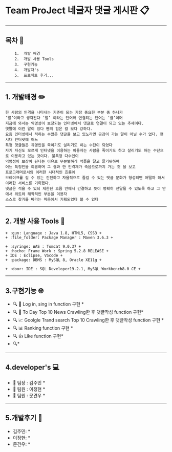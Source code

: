 # Team ProJect 네글자 댓글 게시판 :clipboard:

--------------------------------
## 목차 :ledger:
```
    1.  개발 배경
    2.  개발 사용 Tools
    3.  구현기능    
    4.  개발자's
    5.  프로젝트 후기... 
```
--------------------------------
## 1. 개발배경 :pencil2:
```
한 사람의 인격을 나타내는 기준이 되는 가장 중요한 부분 중 하나가
‘말’이라고 생각된다 ‘말’ 이라는 단어와 연결되는 단어는 ‘글’이며
지금에 와서는 익명성이 보장되는 인터넷에서 댓글로 연결이 되고 있는 추세이다.
옛말에 이런 말이 있다 펜의 힘은 칼 보다 강하다.
요즘 인터넷에서 적히는 수많은 댓글을 보고 있노라면 공감이 가는 말이 아닐 수가 없다. 현시대 인터넷에 어느 
특정 댓글들은 유명인을 죽이기도 살리기도 하는 수단이 되었다
자기 자신도 모르게 인터넷을 이용하는 이용자는 사람을 죽이기도 하고 살리기도 하는 수단으로 이용하고 있는 것이다. 불특정 다수인이 
익명성이 보장이 된다는 이유로 무분별하게 악플을 달고 즐거워하며 
어느 특정인을 희롱하며 그 결과 한 인격체가 죽음으로까지 가는 것 을 보고 
프로그래머로서의 이러한 시대적인 흐름에 
브레이크를 걸 수 있는 건전하고 자율적으로 즐길 수 있는 댓글 문화가 형성되면 어떨까 해서 이러한 서비스를 기획했다. 
댓글은 적을 수 있되 제한된 흐름 안에서 간결하고 뜻이 명확히 전달될 수 있도록 하고 그 안에서 위트와 해학적인 부분을 이용자 
스스로 찾기를 바라는 마음에서 기획되었다 볼 수 있다
```
--------------------------------
## 2. 개발 사용 Tools :wrench:
```
+ :gun: Language : Java 1.8, HTML5, CSS3 +
+ :file_folder: Package Manager : Maven 3.6.3 +

+ :syringe: WAS : Tomcat 9.0.37 +
+ :hocho: Frame Work : Spring 5.2.8 RELEASE +
+ IDE : Eclipse, VScode +
+ :package: DBMS : MySQL 8, Oracle XE11g +

+ :door: IDE : SQL Developer19.2.1, MySQL Workbench8.0 CE +
```
--------------------------------
## 3.구현기능 :globe_with_meridians:

* :mag: :door: Log in, sing in function 구현   *
* :mag: :newspaper: To Day Top 10 News Crawling한 후 댓글작성 function 구현*
* :mag: :chart_with_upwards_trend: Goolgle Trand search Top 10 Crawling한 후 댓글작성 function 구현 *
* :mag: :bar_chart: Ranking function 구현 *
* :mag: :thumbsup: Like function 구현*
* :mag:*

--------------------------------
## 4.developer's :computer:

* :snail: 팀장 : 김주민 *
* :muscle: 팀원 : 이정현 *
* :baby: 팀원 : 문견우 *

--------------------------------
## 5.개발후기 :clap:

* 김주민: *
* 이정현: *
* 문견우: *
